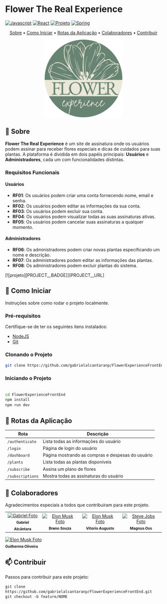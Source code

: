 # Flower The Real Experience

[![Javascript](https://img.shields.io/badge/Javascript-000?style=for-the-badge&logo=javascript)](https://www.javascript.com)
[![React](https://img.shields.io/badge/React-005CFE?style=for-the-badge&logo=react)](https://reactjs.org)
[![Projeto](https://img.shields.io/badge/📱Visite_este_projeto-000?style=for-the-badge&logo=project)](PROJECT__URL)
[![Spring](https://img.shields.io/badge/Spring-6DB33F?style=for-the-badge&logo=spring&logoColor=white)](https://spring.io)

<p align="center">
 <a href="#sobre">Sobre</a> • 
 <a href="#como-iniciar">Como Iniciar</a> • 
 <a href="#rotas">Rotas da Aplicação</a> • 
 <a href="#colaboradores">Colaboradores</a> •
 <a href="#contribuir">Contribuir</a>
</p>

<p align="center">
    <img src="src/assets/logo-redonda-dark.png" alt="Imagem Exemplo" width="250px">
</p>

<h2 id="sobre">📌 Sobre</h2>

**Flower The Real Experience** é um site de assinatura onde os usuários podem assinar para receber flores especiais e dicas de cuidados para suas plantas. A plataforma é dividida em dois papéis principais: **Usuários** e **Administradores**, cada um com funcionalidades distintas.

### Requisitos Funcionais

#### Usuários
- **RF01**: Os usuários podem criar uma conta fornecendo nome, email e senha.
- **RF02**: Os usuários podem editar as informações da sua conta.
- **RF03**: Os usuários podem excluir sua conta.
- **RF04**: Os usuários podem visualizar todas as suas assinaturas ativas.
- **RF05**: Os usuários podem cancelar suas assinaturas a qualquer momento.

#### Administradores
- **RF06**: Os administradores podem criar novas plantas especificando um nome e descrição.
- **RF07**: Os administradores podem editar as informações das plantas.
- **RF08**: Os administradores podem excluir plantas do sistema.

[![projeto][PROJECT__BADGE]][PROJECT__URL]

<h2 id="como-iniciar">🚀 Como Iniciar</h2>

Instruções sobre como rodar o projeto localmente.

<h3>Pré-requisitos</h3>

Certifique-se de ter os seguintes itens instalados:
- [NodeJS](https://github.com/)
- [Git](https://github.com)

<h3>Clonando o Projeto</h3>

```bash
git clone https://github.com/gabrielalcantaranp/FlowerExperienceFrontEnd.git
```
<h3>Iniciando o Projeto</h3>

```bash

cd FlowerExperienceFrontEnd
npm install
npm run dev

```

<h2 id="rotas">📍 Rotas da Aplicação</h2>

| Rota               | Descrição                                      |
|---------------------|------------------------------------------------|
| `/authenticate`     | Lista todas as informações do usuário          |
| `/login`            | Página de login do usuário                     |
| `/dashboard`        | Página mostrando as compras e despesas do usuário |
| `/plants`           | Lista todas as plantas disponíveis             |
| `/subscribe`        | Assina um plano de flores                      |
| `/subscriptions`    | Mostra todas as assinaturas do usuário         |

<h2 id="colaboradores">🤝 Colaboradores</h2>
Agradecimentos especiais a todos que contribuíram para este projeto.

<table>
  <tr>
    <td align="center">
      <a href="#">
        <img src="https://avatars.githubusercontent.com/u/137437756?v=4" width="100px;" alt="Gabriel Foto"/><br>
        <sub>
          <b>Gabriel Alcântara</b>
        </sub>
      </a>
    </td>
    <td align="center">
      <a href="#">
        <img src="https://avatars.githubusercontent.com/u/133906286?s=400&u=705a3683274217994743ac18ed7fd56a1140a566&v=4" width="100px;" alt="Elon Musk Foto"/><br>
        <sub>
          <b>Breno Souza</b>
        </sub>
      </a>
    </td>
    <td align="center">
      <a href="#">
        <img src="https://avatars.githubusercontent.com/u/130807443?v=4" width="100px;" alt="Elon Musk Foto"/><br>
        <sub>
          <b>Vitorio Augusto</b>
        </sub>
      </a>
    </td>
    <td align="center">
      <a href="#">
        <img src="https://avatars.githubusercontent.com/u/133907386?v=4" width="100px;" alt="Steve Jobs Foto"/><br>
        <sub>
          <b>Magnus Oss</b>
        </sub>
      </a>
    </td>
  </tr>
</table>
<td align="center">
      <a href="#">
        <img src="https://avatars.githubusercontent.com/u/94566457?v=4" width="100px;" alt="Elon Musk Foto"/><br>
        <sub>
          <b>Guilherme Oliveira</b>
        </sub>
      </a>
    </td>

<h2 id="contribuir">📫 Contribuir</h2>

Passos para contribuir para este projeto:

```
git clone https://github.com/gabrielalcantaranp/FlowerExperienceFrontEnd.git
git checkout -b feature/NOME

```




